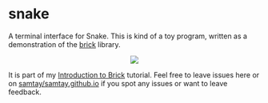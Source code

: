 # snake

A terminal interface for Snake. This is kind of a toy program, written as a demonstration of the
[brick](https://hackage.haskell.org/package/brick-0.18) library.

<p align="center">
  <img src="./docs/img/example.gif"/>
</p>

It is part of my [Introduction to Brick](https://samtay.github.io/posts/brick)
tutorial. Feel free to leave issues here or on
[samtay/samtay.github.io](https://github.com/samtay/samtay.github.io)
if you spot any issues or want to leave feedback.
